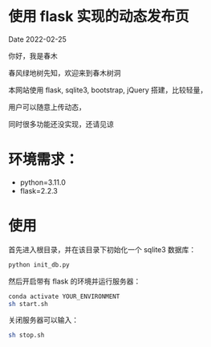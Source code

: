 # 使用 flask 实现的动态发布页

Date 2022-02-25

你好，我是春木

春风绿地树先知，欢迎来到春木树洞

本网站使用 flask, sqlite3, bootstrap, jQuery 搭建，比较轻量，

用户可以随意上传动态，

同时很多功能还没实现，还请见谅

# 环境需求：

- python=3.11.0
- flask=2.2.3

# 使用

首先进入根目录，并在该目录下初始化一个 sqlite3 数据库：

```sh
python init_db.py
```

然后开启带有 flask 的环境并运行服务器：

```sh
conda activate YOUR_ENVIRONMENT
sh start.sh
```

关闭服务器可以输入：

```sh
sh stop.sh
```
